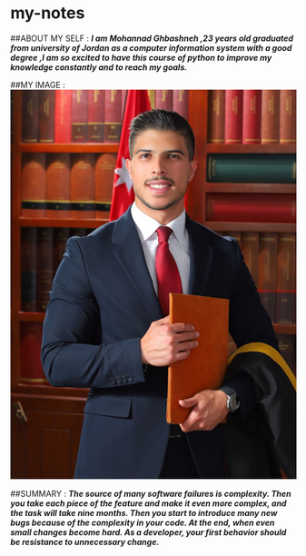 # my-notes
##ABOUT MY SELF :
**_I am Mohannad Ghbashneh ,23 years old graduated from university of Jordan as a computer information system with a good degree ,I am so excited to have this course of python to improve my knowledge constantly and to reach my goals._**


##MY IMAGE :
![mohanad](WhatsApp%20Image%202022-07-24%20at%202.36.31%20PM.jpeg)

##SUMMARY :
**_The source of many software failures is complexity.
Then you take each piece of the feature and make it even more complex, and the task will take nine months.
Then you start to introduce many new bugs because of the complexity in your code.
At the end, when even small changes become hard.
As a developer, your first behavior should be resistance to unnecessary change._**